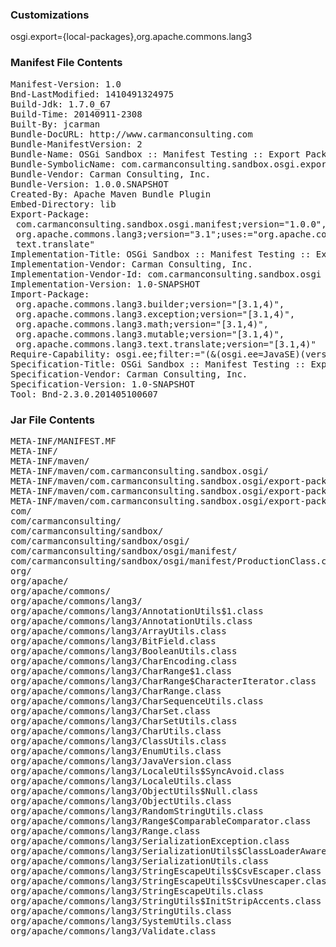 ### Customizations
osgi.export={local-packages},org.apache.commons.lang3

### Manifest File Contents
<pre>
Manifest-Version: 1.0
Bnd-LastModified: 1410491324975
Build-Jdk: 1.7.0_67
Build-Time: 20140911-2308
Built-By: jcarman
Bundle-DocURL: http://www.carmanconsulting.com
Bundle-ManifestVersion: 2
Bundle-Name: OSGi Sandbox :: Manifest Testing :: Export Package
Bundle-SymbolicName: com.carmanconsulting.sandbox.osgi.export-package
Bundle-Vendor: Carman Consulting, Inc.
Bundle-Version: 1.0.0.SNAPSHOT
Created-By: Apache Maven Bundle Plugin
Embed-Directory: lib
Export-Package: 
 com.carmanconsulting.sandbox.osgi.manifest;version="1.0.0",
 org.apache.commons.lang3;version="3.1";uses:="org.apache.commons.lang3.
 text.translate"
Implementation-Title: OSGi Sandbox :: Manifest Testing :: Export Package
Implementation-Vendor: Carman Consulting, Inc.
Implementation-Vendor-Id: com.carmanconsulting.sandbox.osgi
Implementation-Version: 1.0-SNAPSHOT
Import-Package: 
 org.apache.commons.lang3.builder;version="[3.1,4)",
 org.apache.commons.lang3.exception;version="[3.1,4)",
 org.apache.commons.lang3.math;version="[3.1,4)",
 org.apache.commons.lang3.mutable;version="[3.1,4)",
 org.apache.commons.lang3.text.translate;version="[3.1,4)"
Require-Capability: osgi.ee;filter:="(&(osgi.ee=JavaSE)(version=1.7))"
Specification-Title: OSGi Sandbox :: Manifest Testing :: Export Package
Specification-Vendor: Carman Consulting, Inc.
Specification-Version: 1.0-SNAPSHOT
Tool: Bnd-2.3.0.201405100607
</pre>

### Jar File Contents
<pre>
META-INF/MANIFEST.MF
META-INF/
META-INF/maven/
META-INF/maven/com.carmanconsulting.sandbox.osgi/
META-INF/maven/com.carmanconsulting.sandbox.osgi/export-package/
META-INF/maven/com.carmanconsulting.sandbox.osgi/export-package/pom.properties
META-INF/maven/com.carmanconsulting.sandbox.osgi/export-package/pom.xml
com/
com/carmanconsulting/
com/carmanconsulting/sandbox/
com/carmanconsulting/sandbox/osgi/
com/carmanconsulting/sandbox/osgi/manifest/
com/carmanconsulting/sandbox/osgi/manifest/ProductionClass.class
org/
org/apache/
org/apache/commons/
org/apache/commons/lang3/
org/apache/commons/lang3/AnnotationUtils$1.class
org/apache/commons/lang3/AnnotationUtils.class
org/apache/commons/lang3/ArrayUtils.class
org/apache/commons/lang3/BitField.class
org/apache/commons/lang3/BooleanUtils.class
org/apache/commons/lang3/CharEncoding.class
org/apache/commons/lang3/CharRange$1.class
org/apache/commons/lang3/CharRange$CharacterIterator.class
org/apache/commons/lang3/CharRange.class
org/apache/commons/lang3/CharSequenceUtils.class
org/apache/commons/lang3/CharSet.class
org/apache/commons/lang3/CharSetUtils.class
org/apache/commons/lang3/CharUtils.class
org/apache/commons/lang3/ClassUtils.class
org/apache/commons/lang3/EnumUtils.class
org/apache/commons/lang3/JavaVersion.class
org/apache/commons/lang3/LocaleUtils$SyncAvoid.class
org/apache/commons/lang3/LocaleUtils.class
org/apache/commons/lang3/ObjectUtils$Null.class
org/apache/commons/lang3/ObjectUtils.class
org/apache/commons/lang3/RandomStringUtils.class
org/apache/commons/lang3/Range$ComparableComparator.class
org/apache/commons/lang3/Range.class
org/apache/commons/lang3/SerializationException.class
org/apache/commons/lang3/SerializationUtils$ClassLoaderAwareObjectInputStream.class
org/apache/commons/lang3/SerializationUtils.class
org/apache/commons/lang3/StringEscapeUtils$CsvEscaper.class
org/apache/commons/lang3/StringEscapeUtils$CsvUnescaper.class
org/apache/commons/lang3/StringEscapeUtils.class
org/apache/commons/lang3/StringUtils$InitStripAccents.class
org/apache/commons/lang3/StringUtils.class
org/apache/commons/lang3/SystemUtils.class
org/apache/commons/lang3/Validate.class
</pre>